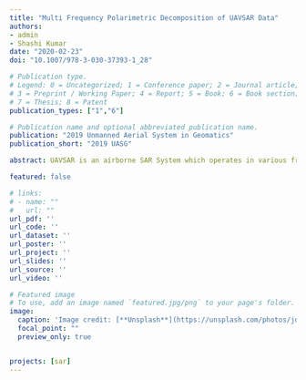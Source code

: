 ```yaml
---
title: "Multi Frequency Polarimetric Decomposition of UAVSAR Data"
authors:
- admin
- Shashi Kumar
date: "2020-02-23"
doi: "10.1007/978-3-030-37393-1_28"

# Publication type.
# Legend: 0 = Uncategorized; 1 = Conference paper; 2 = Journal article;
# 3 = Preprint / Working Paper; 4 = Report; 5 = Book; 6 = Book section;
# 7 = Thesis; 8 = Patent
publication_types: ["1","6"]

# Publication name and optional abbreviated publication name.
publication: "2019 Unmanned Aerial System in Geomatics"
publication_short: "2019 UASG"

abstract: UAVSAR is an airborne SAR System which operates in various frequencies of microwave. The UAVSAR is developed by NASA/JPL. UAVSAR data has quad pol capability. Quad pol SAR data or fully polarimetric SAR data (having polarization channels as HH, HV, VH and VV) has capability of distinguishing the geographical features. Different geographical features behave differently for different wavelengths such as for P Band, L Band, S Band, etc. This study is focused on the differentiation of the scattering behavior of different object under different wavelengths. In this research PolSAR Data have been used to characterize the scattering behavior of the objects. It has been found that model-based decomposition techniques provide result of different scatterers according to the mathematical model used in the approach. This causes variation in the scattering values for the same features using decomposition modelling. To overcome this problem, roll invariant parameters have shown their potential over decomposition model to get unique scattering characteristics of the targets. In this research we have worked upon the data of P band and L band dataset of the UAVSAR for the same geographical location located near Candle Lake in Canada. The feature like water body is clearly visible in both the dataset while the vegetation i.e. forest patch is clearly visible in the L band due to the less penetration of the L Band EM wave compared to P Band and the sub-canopy features are better distinguishable in the P Band dataset because of its ability to penetrate through the canopy of the tree.

featured: false

# links:
# - name: ""
#   url: ""
url_pdf: ''
url_code: ''
url_dataset: ''
url_poster: ''
url_project: ''
url_slides: ''
url_source: ''
url_video: ''

# Featured image
# To use, add an image named `featured.jpg/png` to your page's folder. 
image:
  caption: 'Image credit: [**Unsplash**](https://unsplash.com/photos/jdD8gXaTZsc)'
  focal_point: ""
  preview_only: true


projects: [sar]
---
```


